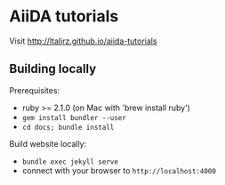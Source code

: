 # AiiDA tutorials

Visit http://ltalirz.github.io/aiida-tutorials

## Building locally

Prerequisites:
- ruby >= 2.1.0 (on Mac with 'brew install ruby')
- `gem install bundler --user`
- `cd docs; bundle install`

Build website locally:
- `bundle exec jekyll serve`
- connect with your browser to `http://localhost:4000`
